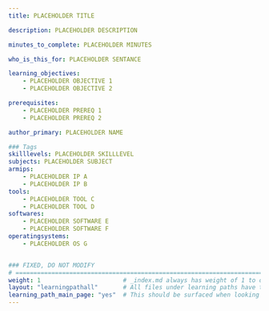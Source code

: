 ```yaml
---
title: PLACEHOLDER TITLE

description: PLACEHOLDER DESCRIPTION

minutes_to_complete: PLACEHOLDER MINUTES

who_is_this_for: PLACEHOLDER SENTANCE

learning_objectives: 
    - PLACEHOLDER OBJECTIVE 1
    - PLACEHOLDER OBJECTIVE 2

prerequisites:
    - PLACEHOLDER PREREQ 1
    - PLACEHOLDER PREREQ 2

author_primary: PLACEHOLDER NAME

### Tags
skilllevels: PLACEHOLDER SKILLLEVEL
subjects: PLACEHOLDER SUBJECT
armips:
    - PLACEHOLDER IP A
    - PLACEHOLDER IP B
tools:
    - PLACEHOLDER TOOL C
    - PLACEHOLDER TOOL D
softwares:
    - PLACEHOLDER SOFTWARE E
    - PLACEHOLDER SOFTWARE F
operatingsystems:
    - PLACEHOLDER OS G


### FIXED, DO NOT MODIFY
# ================================================================================
weight: 1                       # _index.md always has weight of 1 to order correctly
layout: "learningpathall"       # All files under learning paths have this same wrapper
learning_path_main_page: "yes"  # This should be surfaced when looking for related content. Only set for _index.md of learning path content.
---
```

